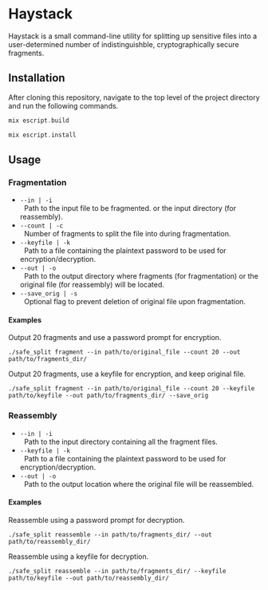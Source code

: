# Haystack

Haystack is a small command-line utility for splitting up sensitive files into a user-determined number of indistinguishble, cryptographically secure fragments.

## Installation
After cloning this repository, navigate to the top level of the project directory and run the following commands. 
```elixir
mix escript.build
``` 
```elixir
mix escript.install
```

## Usage
### Fragmentation
* ```--in | -i```  
&nbsp;&nbsp;Path to the input file to be fragmented. or the input directory (for reassembly).
* ```--count | -c```  
&nbsp;&nbsp;Number of fragments to split the file into during fragmentation.
* ```--keyfile | -k```  
&nbsp;&nbsp;Path to a file containing the plaintext password to be used for encryption/decryption.
* ```--out | -o```  
&nbsp;&nbsp;Path to the output directory where fragments (for fragmentation) or the original file (for reassembly) will be located.
* ```--save_orig | -s```  
&nbsp;&nbsp;Optional flag to prevent deletion of original file upon fragmentation.
  
#### Examples
Output 20 fragments and use a password prompt for encryption.
```
./safe_split fragment --in path/to/original_file --count 20 --out path/to/fragments_dir/
```
Output 20 fragments, use a keyfile for encryption, and keep original file.
```
./safe_split fragment --in path/to/original_file --count 20 --keyfile path/to/keyfile --out path/to/fragments_dir/ --save_orig
```
  
### Reassembly
* ```--in | -i```  
&nbsp;&nbsp;Path to the input directory containing all the fragment files.
* ```--keyfile | -k```  
&nbsp;&nbsp;Path to a file containing the plaintext password to be used for encryption/decryption.
* ```--out | -o```  
&nbsp;&nbsp;Path to the output location where the original file will be reassembled.

#### Examples
Reassemble using a password prompt for decryption.
```
./safe_split reassemble --in path/to/fragments_dir/ --out path/to/reassembly_dir/
```
Reassemble using a keyfile for decryption.
```
./safe_split reassemble --in path/to/fragments_dir/ --keyfile path/to/keyfile --out path/to/reassembly_dir/
